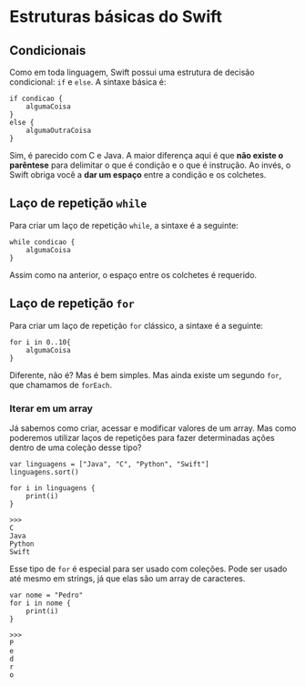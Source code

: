 # Estruturas básicas do Swift
## Condicionais

Como em toda linguagem, Swift possui uma estrutura de decisão condicional: ```if``` e ```else```. A sintaxe básica é:

```
if condicao {
    algumaCoisa
}
else {
    algumaOutraCoisa
}
```

Sim, é parecido com C e Java. A maior diferença aqui é que **não existe o parêntese** para delimitar o que é condição e o que é instrução. Ao invés, o Swift obriga você a **dar um espaço** entre a condição e os colchetes.

## Laço de repetição ```while```

Para criar um laço de repetição ```while```, a sintaxe é a seguinte:

```
while condicao {
    algumaCoisa
}
```

Assim como na anterior, o espaço entre os colchetes é requerido.

## Laço de repetição ```for```

Para criar um laço de repetição ```for``` clássico, a sintaxe é a seguinte:

```
for i in 0..10{
    algumaCoisa
}
```

Diferente, não é? Mas é bem simples. Mas ainda existe um segundo ```for```, que chamamos de ```forEach```.


### Iterar em um array

Já sabemos como criar, acessar e modificar valores de um array. Mas como poderemos utilizar laços de repetições para fazer determinadas ações dentro de uma coleção desse tipo?

```
var linguagens = ["Java", "C", "Python", "Swift"]
linguagens.sort()

for i in linguagens {
    print(i)
}

>>>
C
Java
Python
Swift
```

Esse tipo de ```for``` é especial para ser usado com coleções. Pode ser usado até mesmo em strings, já que elas são um array de caracteres.

```
var nome = "Pedro"
for i in nome {
    print(i)
}

>>>
P
e
d
r
o
```
